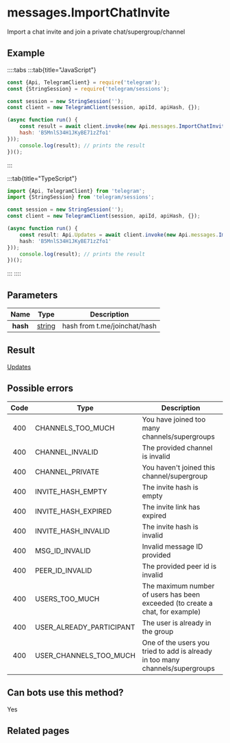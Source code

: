 # messages.ImportChatInvite

Import a chat invite and join a private chat/supergroup/channel



## Example

::::tabs
:::tab{title="JavaScript"}
```js
const {Api, TelegramClient} = require('telegram');
const {StringSession} = require('telegram/sessions');

const session = new StringSession('');
const client = new TelegramClient(session, apiId, apiHash, {});

(async function run() {
    const result = await client.invoke(new Api.messages.ImportChatInvite({
    hash: 'B5MnlS34H1JKyBE71zZfo1'
}));
    console.log(result); // prints the result
})();
```
:::

:::tab{title="TypeScript"}
```ts
import {Api, TelegramClient} from 'telegram';
import {StringSession} from 'telegram/sessions';

const session = new StringSession('');
const client = new TelegramClient(session, apiId, apiHash, {});

(async function run() {
    const result: Api.Updates = await client.invoke(new Api.messages.ImportChatInvite({
    hash: 'B5MnlS34H1JKyBE71zZfo1'
}));
    console.log(result); // prints the result
})();
```
:::
::::



## Parameters

| Name | Type | Description |
| :--: | ---- | ----------- |
| **hash** | [string](https://core.telegram.org/type/string) | hash from t.me/joinchat/hash 


## Result

[Updates](https://core.telegram.org/type/Updates)



## Possible errors

| Code | Type | Description |
| :--: | ---- | ----------- |
| 400 | CHANNELS\_TOO\_MUCH | You have joined too many channels/supergroups 
| 400 | CHANNEL\_INVALID | The provided channel is invalid 
| 400 | CHANNEL\_PRIVATE | You haven't joined this channel/supergroup 
| 400 | INVITE\_HASH\_EMPTY | The invite hash is empty 
| 400 | INVITE\_HASH\_EXPIRED | The invite link has expired 
| 400 | INVITE\_HASH\_INVALID | The invite hash is invalid 
| 400 | MSG\_ID\_INVALID | Invalid message ID provided 
| 400 | PEER\_ID\_INVALID | The provided peer id is invalid 
| 400 | USERS\_TOO\_MUCH | The maximum number of users has been exceeded (to create a chat, for example) 
| 400 | USER\_ALREADY\_PARTICIPANT | The user is already in the group 
| 400 | USER\_CHANNELS\_TOO\_MUCH | One of the users you tried to add is already in too many channels/supergroups 


## Can bots use this method?

Yes

## Related pages


